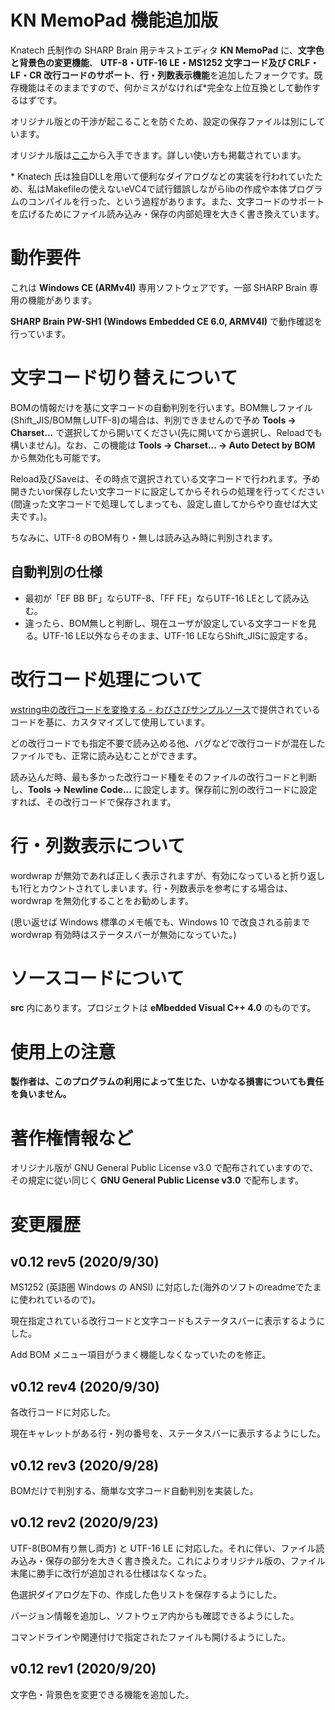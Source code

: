 # KN MemoPad 機能追加版
Knatech 氏制作の SHARP Brain 用テキストエディタ **KN MemoPad** に、**文字色と背景色の変更機能**、 **UTF-8・UTF-16 LE・MS1252 文字コード及び CRLF・LF・CR 改行コードのサポート**、**行・列数表示機能**を追加したフォークです。既存機能はそのままですので、何かミスがなければ\*完全な上位互換として動作するはずです。

オリジナル版との干渉が起こることを防ぐため、設定の保存ファイルは別にしています。

オリジナル版は[ここ](https://bitbucket.org/knatech/brain-tools/src/master/)から入手できます。詳しい使い方も掲載されています。

\* Knatech 氏は独自DLLを用いて便利なダイアログなどの実装を行われていたため、私はMakefileの使えないeVC4で試行錯誤しながらlibの作成や本体プログラムのコンパイルを行った、という過程があります。また、文字コードのサポートを広げるためにファイル読み込み・保存の内部処理を大きく書き換えています。

# 動作要件
これは **Windows CE (ARMv4I)** 専用ソフトウェアです。一部 SHARP Brain 専用の機能があります。

**SHARP Brain PW-SH1 (Windows Embedded CE 6.0, ARMV4I)** で動作確認を行っています。

# 文字コード切り替えについて
BOMの情報だけを基に文字コードの自動判別を行います。BOM無しファイル(Shift_JIS/BOM無しUTF-8)の場合は、判別できませんので予め **Tools -> Charset...** で選択してから開いてください(先に開いてから選択し、Reloadでも構いません)。なお、この機能は **Tools -> Charset... -> Auto Detect by BOM** から無効化も可能です。

Reload及びSaveは、その時点で選択されている文字コードで行われます。予め開きたいor保存したい文字コードに設定してからそれらの処理を行ってください(間違った文字コードで処理してしまっても、設定し直してからやり直せば大丈夫です。)。

ちなみに、UTF-8 のBOM有り・無しは読み込み時に判別されます。

## 自動判別の仕様
- 最初が「EF BB BF」ならUTF-8、「FF FE」ならUTF-16 LEとして読み込む。
- 違ったら、BOM無しと判断し、現在ユーザが設定している文字コードを見る。UTF-16 LE以外ならそのまま、UTF-16 LEならShift_JISに設定する。

# 改行コード処理について
[wstring中の改行コードを変換する - わびさびサンプルソース](https://www.wabiapp.com/WabiSampleSource/windows/convert_crlf_w.html)で提供されているコードを基に、カスタマイズして使用しています。

どの改行コードでも指定不要で読み込める他、バグなどで改行コードが混在したファイルでも、正常に読み込むことができます。

読み込んだ時、最も多かった改行コード種をそのファイルの改行コードと判断し、**Tools -> Newline Code...** に設定します。保存前に別の改行コードに設定すれば、その改行コードで保存されます。

# 行・列数表示について
wordwrap が無効であれば正しく表示されますが、有効になっていると折り返しも1行とカウントされてしまいます。行・列数表示を参考にする場合は、 wordwrap を無効化することをお勧めします。

(思い返せば Windows 標準のメモ帳でも、Windows 10 で改良される前まで wordwrap 有効時はステータスバーが無効になっていた。)

# ソースコードについて
**src** 内にあります。プロジェクトは **eMbedded Visual C++ 4.0** のものです。

# 使用上の注意
**製作者は、このプログラムの利用によって生じた、いかなる損害についても責任を負いません。**

# 著作権情報など
オリジナル版が GNU General Public License v3.0 で配布されていますので、その規定に従い同じく **GNU General Public License v3.0** で配布します。

# 変更履歴
## v0.12 rev5 (2020/9/30)
MS1252 (英語圏 Windows の ANSI) に対応した(海外のソフトのreadmeでたまに使われているので)。

現在指定されている改行コードと文字コードもステータスバーに表示するようにした。

Add BOM メニュー項目がうまく機能しなくなっていたのを修正。

## v0.12 rev4 (2020/9/30)
各改行コードに対応した。

現在キャレットがある行・列の番号を、ステータスバーに表示するようにした。

## v0.12 rev3 (2020/9/28)
BOMだけで判別する、簡単な文字コード自動判別を実装した。

## v0.12 rev2 (2020/9/23)
UTF-8(BOM有り無し両方) と UTF-16 LE に対応した。それに伴い、ファイル読み込み・保存の部分を大きく書き換えた。これによりオリジナル版の、ファイル末尾に勝手に改行が追加される仕様はなくなった。

色選択ダイアログ左下の、作成した色リストを保存するようにした。

バージョン情報を追加し、ソフトウェア内からも確認できるようにした。

コマンドラインや関連付けで指定されたファイルも開けるようにした。

## v0.12 rev1 (2020/9/20)
文字色・背景色を変更できる機能を追加した。
